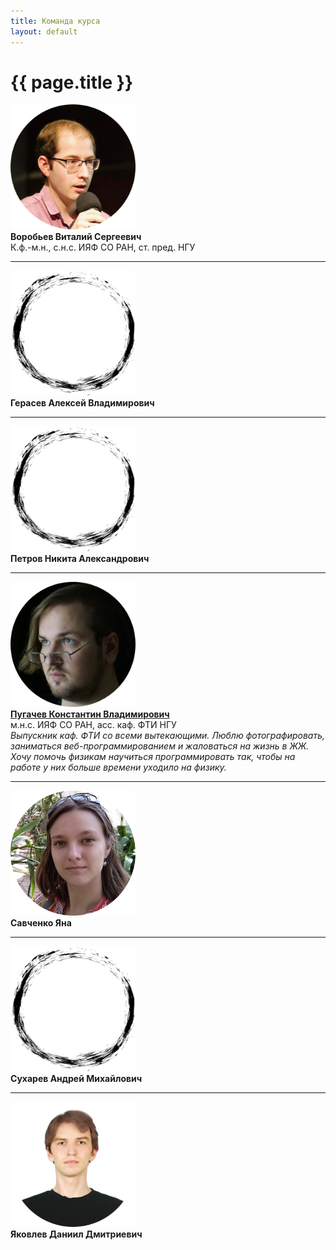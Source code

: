 ```yaml
---
title: Команда курса
layout: default
---
```


# {{ page.title }}

<link href="https://maxcdn.bootstrapcdn.com/bootstrap/4.0.0/css/bootstrap.min.css" rel="stylesheet"/>

<div class="container">
  <div class="row">
    <div class="col-4">
      <img src="pictures/circle-vitaly.png" width="200" height="200" /> 
    </div>
    <div class="col-8">
      <b>Воробьев Виталий Сергеевич</b><br>К.ф.-м.н., с.н.с. ИЯФ СО РАН, ст. пред. НГУ
    </div>
  </div>

<hr/>

  <div class="row">
    <div class="col-4">
      <img src="pictures/circle-empty.png"  width="200" height="200" />
    </div>
    <div class="col-8">
      <b>Герасев Алексей Владимирович</b><br>
    </div>
  </div>

<hr/>

  <div class="row">
    <div class="col-4">
      <img src="pictures/circle-empty.png"  width="200" height="200" />
    </div>
    <div class="col-8">
      <b>Петров Никита Александрович</b><br>
    </div>
  </div>

<hr/>

  <div class="row">
    <div class="col-4">
      <img src="pictures/circle-konstantin.png"  width="200" height="200" />
    </div>
    <div class="col-8">
      <b><a href="http://wwwsnd.inp.nsk.su/~pugachev/">Пугачев Константин Владимирович</a></b><br>
      м.н.с. ИЯФ СО РАН, асс. каф. ФТИ НГУ<br>
      <i>
        Выпускник каф. ФТИ со всеми вытекающими.
        Люблю фотографировать, заниматься веб-программированием и жаловаться на жизнь в ЖЖ.
        Хочу помочь физикам научиться программировать так, чтобы на работе у них больше времени уходило на физику.
      </i>
    </div>
  </div>

<hr/>

  <div class="row">
    <div class="col-4">
      <img src="pictures/circle-yana.png"  width="200" height="200" />
    </div>
    <div class="col-8">
      <b>Савченко Яна</b><br>
    </div>
  </div>

<hr/>

  <div class="row">
    <div class="col-4">
      <img src="pictures/circle-empty.png"  width="200" height="200" />
    </div>
    <div class="col-8">
      <b>Сухарев Андрей Михайлович</b><br>
    </div>
  </div>

<hr/>

  <div class="row">
    <div class="col-4">
      <img src="pictures/circle-daniil.png"  width="200" height="200" />
    </div>
    <div class="col-8">
      <b>Яковлев Даниил Дмитриевич</b><br>
    </div>
  </div>
</div>
